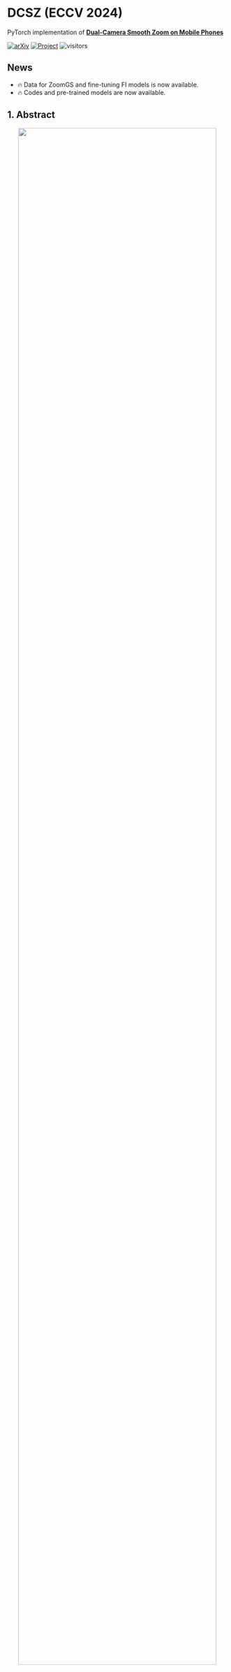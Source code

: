 # DCSZ (ECCV 2024)
PyTorch implementation of [**Dual-Camera Smooth Zoom on Mobile Phones**](http://arxiv.org/abs/2404.04908.pdf)


[![arXiv](https://img.shields.io/badge/arXiv-2404.04908-b10.svg)](http://arxiv.org/abs/2404.04908.pdf)
[![Project](https://img.shields.io/badge/Project-Website-orange)](https://dualcamerasmoothzoom.github.io/)
![visitors](https://visitor-badge.laobi.icu/badge?page_id=ZcsrenlongZ.ZoomGS)

## News
- 🔥 Data for ZoomGS and fine-tuning FI models is now available.  
- 🔥 Codes and pre-trained models are now available.



## 1. Abstract
<p align="center"><img src="./figures/intro.png" width="95%"></p>
When zooming between dual cameras on a mobile, noticeable jumps in geometric content and image color occur in the preview, inevitably affecting the user's zoom experience. 
In this work, we introduce a new task, \ie, dual-camera smooth zoom (<strong>DCSZ</strong>) to achieve a smooth zoom preview. 
The frame interpolation (FI) technique is a potential solution but struggles with ground-truth collection. To address the issue, we suggest a data factory solution where continuous virtual cameras are assembled to generate DCSZ data by rendering  reconstructed 3D models of the scene. 
In particular, we propose a novel dual-camera smooth zoom Gaussian Splatting (<strong>ZoomGS</strong>), where a camera-specific encoding is introduced to construct a specific 3D model for each virtual camera. With the proposed data factory, we construct a synthetic dataset for DCSZ, and we utilize it to fine-tune FI models. 
In addition, we collect real-world dual-zoom images without ground-truth for evaluation. 
Extensive experiments are conducted with multiple FI methods. 
The results show that the fine-tuned FI models achieve a significant performance improvement over the original ones on DCSZ task. 



## 2. Method

<p align="center"><img src="./figures/pipeline.png" width="95%"></p>

Overview of the proposed method. (a) Data preparation for data factory. We collect multi-view dual-camera images and calibrate their camera extrinsic and intrinsic parameters. (b) Construction of ZoomGS in data factory. ZoomGS employs a camera transition (CamTrans) module to transform the base (i.e., UW camera) Gaussians to the specific camera Gaussians according to the camera encoding. (c) Data generation from data factory. The virtual (V) camera parameters are constructed by interpolating the dual-camera ones, and are then input into ZoomGS to generate zoom sequences. (d) Fine-tuning a frame interpolation (FI) model with the constructed zoom sequences.

## 3. Prerequisites and Datasets

### 3.1 Prerequisites
- Python 3.7.13, PyTorch 1.12.1, **cuda-11.8**
- opencv, numpy, Pillow, timm, tqdm, scikit-image
- We provide detailed dependencies in [`environment.yml`](environment.yml)

### 3.2 Datasets
Please download data from Baidu Netdisk (Chinese: 百度网盘).
- Dataset for zoomGS:  https://pan.baidu.com/s/1lKcAs12vDzHODBKBPa3fEw?pwd=tarf 
- Dataset for FI: https://pan.baidu.com/s/1rIaAc2Huprl796qguiB8AQ 提取码: w4zf 

### 3.3 Pretrained models
- Pretrained model link: https://pan.baidu.com/s/1_bfNrij8HwtwlON32TiCWg?pwd=x66g 提取码: x66g 

- Please put the above models into './FI/pretrained_dirs'

- Fretrained model link: https://pan.baidu.com/s/1QeuSrRo4E5dIEMNGiJRLiw 提取码: hya8 

- Please put the above models into './FI/ckpt'

## 4. Quick Start for ZoomGS
- Run [`cd ./ZoomGS`](./ZoomGS)
- Run [`bash ./zoomgs_train.sh`](./zoomgs_trains.sh)

## 5. Quick Start for Frame Interpolation
- Run [`cd ./FI`](./FrameInterpolation)
- Training: run [`bash ./train.sh`](./train.sh)
- Testing on synthetic data: run [`bash ./test_syn.sh`](./test_syn.sh)
- Testing on real-world data: run [`bash ./test_real.sh`](./test_real.sh)

## 6. ZoomGS Results
<table>

   <colgroup>
    <col style="width: 33%;">
    <col style="width: 33%;">
    <col style="width: 33%;">
  </colgroup>

  <tr> 
     <td>
          <center>UW Image (x0.6)</center>
    </td>
     <td>
          <center>W Image (x1.0)</center>
    </td>
     <td>
          <center>Dual-Camera Smooth Zoom (x0.6->x1.0)</center>
    </td>
  </tr>
  <tr>
    <td>
       <img src="./figures/01/0.png" alt="Image 1" width="500"/>
    </td>
    <td>
      <img src="./figures/01/100.png" alt="Image 2" width="500"/>
    </td>
    <td>
      <img src="./figures/01/gif.apng" alt="Image 3" width="500"/>
    </td>
  </tr>

  <tr>
    <td>
       <img src="./figures/64/0.png" alt="Image 1" width="500"/>
    </td>
    <td>
      <img src="./figures/64/100.png" alt="Image 2" width="500"/>
    </td>
    <td>
      <img src="./figures/64/gif.apng" alt="Image 3" width="500"/>
    </td>
  </tr>


</table>


## 7. FI Results

#### 7.1 Quantitative comparisons of FI models on the synthetic dataset and real-world dataset.
<p align="center"><img src="./figures/psnr_comparison.png" width="95%"></p>

#### 7.2 Visual comparisons on the synthetic dataset.
<p align="center"><img src="./figures/syn_comparison.png" width="95%"></p>

#### 7.3 Visual comparisons on the real-world dataset.
<p align="center"><img src="./figures/real_comparison.png" width="95%"></p>


## Acknowledgement

Special thanks to the following awesome projects!

- [Gaussian-Splatting](https://github.com/graphdeco-inria/gaussian-splatting)
- [FSGS](https://github.com/VITA-Group/FSGS)
- [BAD-Gaussian](https://github.com/WU-CVGL/BAD-Gaussians)
- [RIFE](https://github.com/hzwer/ECCV2022-RIFE)


## Citation
If you make use of our work, please cite our paper.
```bibtex
@article{DCSZ,
  title={Dual-Camera Smooth Zoom on Mobile Phones},
  author={Wu, Renlong and Zhang, Zhilu and Yang, Yu and Zuo, Wangmeng},
  journal={ECCV},
  year={2024}
}
```
